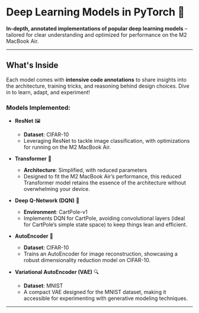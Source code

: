 # Deep Learning Models in PyTorch 🚀

**In-depth, annotated implementations of popular deep learning models** – tailored for clear understanding and optimized for performance on the M2 MacBook Air.

---

## What's Inside 

Each model comes with **intensive code annotations** to share insights into the architecture, training tricks, and reasoning behind design choices. Dive in to learn, adapt, and experiment!

### Models Implemented:

- **ResNet** 🖼️  
  - **Dataset**: CIFAR-10  
  - Leveraging ResNet to tackle image classification, with optimizations for running on the M2 MacBook Air.

- **Transformer** 🔄  
  - **Architecture**: Simplified, with reduced parameters  
  - Designed to fit the M2 MacBook Air’s performance, this reduced Transformer model retains the essence of the architecture without overwhelming your device.

- **Deep Q-Network (DQN)** 🎢  
  - **Environment**: CartPole-v1  
  - Implements DQN for CartPole, avoiding convolutional layers (ideal for CartPole’s simple state space) to keep things lean and efficient.

- **AutoEncoder** 🧩  
  - **Dataset**: CIFAR-10  
  - Trains an AutoEncoder for image reconstruction, showcasing a robust dimensionality reduction model on CIFAR-10.

- **Variational AutoEncoder (VAE)** 🔍  
  - **Dataset**: MNIST  
  - A compact VAE designed for the MNIST dataset, making it accessible for experimenting with generative modeling techniques.

---
